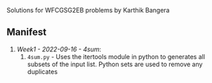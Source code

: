 Solutions for WFCGSG2EB problems by Karthik Bangera

## Manifest

1. *Week1 - 2022-09-16 - 4sum*: 
    1. `4sum.py` - Uses the itertools module in python to generates all subsets of the input list. Python sets are used to remove any duplicates
